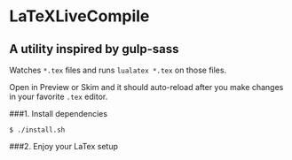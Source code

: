 # LaTeXLiveCompile
## A utility inspired by gulp-sass
Watches `*.tex` files and runs `lualatex *.tex` on those files.

Open in Preview or Skim and it should auto-reload after you make changes in your favorite `.tex` editor.

###1. Install dependencies

    $ ./install.sh

###2. Enjoy your LaTex setup

